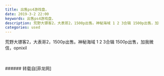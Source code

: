 ```yaml
---
title: 出售ps4游戏盘，
date: 2019-3-2 22:00
keywords: 出售ps4游戏盘，
description: 荒野大镖客2，大表哥2，1500p出售。神秘海域 1 2 3合辑 1500p出售，加我微信，opnixil
categories: used
---
```

<td class="t_f" id="postmessage_3145627">

荒野大镖客2，大表哥2，1500p出售。神秘海域 1 2 3合辑 1500p出售，加我微信，opnixil<br/>
<img alt="" border="0" class="zoom" data-cf-modified-e88d3a5e70a60593e3b33e68-="" file="http://www.flw.ph/data/appbyme/upload/image/201903/02/NNPmtogwQIjQ.jpg" id="aimg_U484F" lazyloadthumb="1" onclick="" onmouseover="" src="http://www.flw.ph/data/appbyme/upload/image/201903/02/NNPmtogwQIjQ.jpg"/><br/>
<br/>
<img alt="" border="0" class="zoom" data-cf-modified-e88d3a5e70a60593e3b33e68-="" file="http://www.flw.ph/data/appbyme/upload/image/201903/02/OJA4UF4WvbFd.jpg" id="aimg_Lhght" lazyloadthumb="1" onclick="" onmouseover="" src="http://www.flw.ph/data/appbyme/upload/image/201903/02/OJA4UF4WvbFd.jpg"/><br/>
<br/>
</td>
###### 转载自[菲龙网]